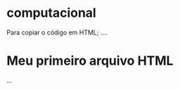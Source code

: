 # computacional

Para copiar o código em HTML;
....
<html>
  <h1>Meu primeiro arquivo HTML</h1> 
</html>
...
